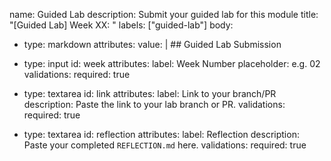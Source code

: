 name: Guided Lab
description: Submit your guided lab for this module
title: "[Guided Lab] Week XX: <Topic>"
labels: ["guided-lab"]
body:
  - type: markdown
    attributes:
      value: |
        ## Guided Lab Submission

  - type: input
    id: week
    attributes:
      label: Week Number
      placeholder: e.g. 02
    validations:
      required: true

  - type: textarea
    id: link
    attributes:
      label: Link to your branch/PR
      description: Paste the link to your lab branch or PR.
    validations:
      required: true

  - type: textarea
    id: reflection
    attributes:
      label: Reflection
      description: Paste your completed `REFLECTION.md` here.
    validations:
      required: true
